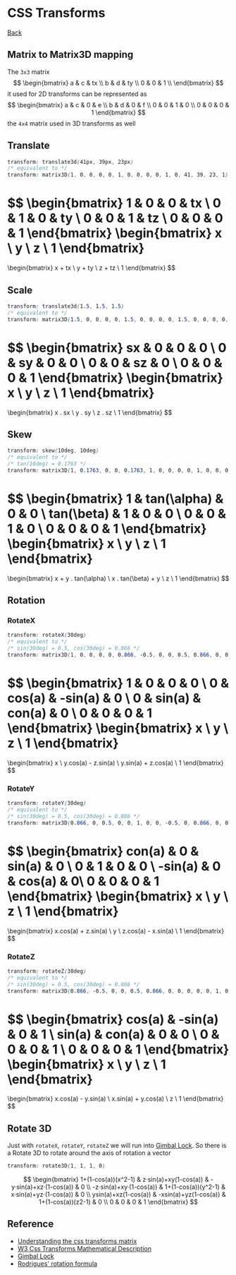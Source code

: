 # CSS Transforms

[Back](../../index.md)

## Matrix to Matrix3D mapping

The `3x3` matrix 
$$
  \begin{bmatrix}
  a & c & tx \\
  b & d & ty \\
  0 & 0 & 1 \\
  \end{bmatrix}
$$
it used for 2D transforms can be represented as
$$
  \begin{bmatrix}
  a & c & 0 & e \\
  b & d & 0 & f \\
  0 & 0 & 1 & 0 \\
  0 & 0 & 0 & 1
  \end{bmatrix}
$$
the `4x4` matrix used in 3D transforms as well

## Translate

```css
transform: translate3d(41px, 39px, 23px)
/* equivalent to */
transform: matrix3D(1, 0, 0, 0, 0, 1, 0, 0, 0, 0, 1, 0, 41, 39, 23, 1)
```

$$
  \begin{bmatrix}
  1 & 0 & 0 & tx \\
  0 & 1 & 0 & ty \\
  0 & 0 & 1 & tz \\
  0 & 0 & 0 & 1
  \end{bmatrix}
  \begin{bmatrix}
  x \\
  y \\
  z \\
  1
  \end{bmatrix}
  = 
  \begin{bmatrix}
  x + tx \\
  y + ty \\
  z + tz \\
  1
  \end{bmatrix}
$$

## Scale

```css
transform: translate3d(1.5, 1.5, 1.5)
/* equivalent to */
transform: matrix3D(1.5, 0, 0, 0, 0, 1.5, 0, 0, 0, 0, 1.5, 0, 0, 0, 0, 1)
```

$$
  \begin{bmatrix}
  sx & 0 & 0 & 0 \\
  0 & sy & 0 & 0 \\
  0 & 0 & sz & 0 \\
  0 & 0 & 0 & 1
  \end{bmatrix}
  \begin{bmatrix}
  x \\
  y \\
  z \\
  1
  \end{bmatrix}
  = 
  \begin{bmatrix}
  x . sx \\
  y . sy \\
  z . sz \\
  1
  \end{bmatrix}
$$

## Skew

```css
transform: skew(10deg, 10deg)
/* equivalent to */
/* tan(10deg) = 0.1763 */
transform: matrix3D(1, 0.1763, 0, 0, 0.1763, 1, 0, 0, 0, 0, 1, 0, 0, 0, 0, 1)
```

$$
  \begin{bmatrix}
  1 & tan(\alpha) & 0 & 0 \\
  tan(\beta) & 1 & 0 & 0 \\
  0 & 0 & 1 & 0 \\
  0 & 0 & 0 & 1
  \end{bmatrix}
  \begin{bmatrix}
  x \\
  y \\
  z \\
  1
  \end{bmatrix}
  = 
  \begin{bmatrix}
  x + y . tan(\alpha) \\
  x . tan(\beta) + y \\
  z \\
  1
  \end{bmatrix}
$$

## Rotation

### RotateX

```css
transform: rotateX(30deg)
/* equivalent to */
/* sin(30deg) = 0.5, cos(30deg) = 0.866 */
transform: matrix3D(1, 0, 0, 0, 0, 0.866, -0.5, 0, 0, 0.5, 0.866, 0, 0, 0, 0, 1)
```

$$
  \begin{bmatrix}
  1 & 0 & 0 & 0 \\
  0 & cos(a) & -sin(a) & 0 \\
  0 & sin(a) & con(a) & 0 \\
  0 & 0 & 0 & 1
  \end{bmatrix}
  \begin{bmatrix}
  x \\
  y \\
  z \\
  1
  \end{bmatrix}
  = 
  \begin{bmatrix}
  x \\
  y.cos(a) - z.sin(a) \\
  y.sin(a) + z.cos(a) \\
  1
  \end{bmatrix}
$$

### RotateY

```css
transform: rotateY(30deg)
/* equivalent to */
/* sin(30deg) = 0.5, cos(30deg) = 0.866 */
transform: matrix3D(0.866, 0, 0.5, 0, 0, 1, 0, 0, -0.5, 0, 0.866, 0, 0, 0, 0, 1)
```

$$
  \begin{bmatrix}
  con(a) & 0 & sin(a) & 0 \\
  0 & 1 & 0 & 0 \\
  -sin(a) & 0 & cos(a) & 0\\
  0 & 0 & 0 & 1
  \end{bmatrix}
  \begin{bmatrix}
  x \\
  y \\
  z \\
  1
  \end{bmatrix}
  = 
  \begin{bmatrix}
  x.cos(a) + z.sin(a) \\
  y \\
  z.cos(a) - x.sin(a) \\
  1
  \end{bmatrix}
$$

### RotateZ

```css
transform: rotateZ(30deg)
/* equivalent to */
/* sin(30deg) = 0.5, cos(30deg) = 0.866 */
transform: matrix3D(0.866, -0.5, 0, 0, 0.5, 0.866, 0, 0, 0, 0, 0, 1, 0, 0, 0, 1)
```

$$
  \begin{bmatrix}
  cos(a) & -sin(a) & 0 & 1 \\
  sin(a) & con(a) & 0 & 0 \\
  0 & 0 & 0 & 1 \\
  0 & 0 & 0 & 1
  \end{bmatrix}
  \begin{bmatrix}
  x \\
  y \\
  z \\
  1
  \end{bmatrix}
  = 
  \begin{bmatrix}
  x.cos(a) - y.sin(a) \\
  x.sin(a) + y.cos(a) \\
  z \\
  1
  \end{bmatrix}
$$

## Rotate 3D

Just with `rotateX`, `rotateY`, `rotateZ` we will run into [Gimbal Lock](https://en.wikipedia.org/wiki/Gimbal_lock). So there is a Rotate 3D to rotate around the axis of rotation a vector

```css
transform: rotate3D(1, 1, 1, 0)
```

$$
  \begin{bmatrix}
  1+(1-cos(a))(x^2-1) & z·sin(a)+xy(1-cos(a)) & -y·sin(a)+xz·(1-cos(a)) & 0 \\ 
  -z·sin(a)+xy·(1-cos(a)) & 1+(1-cos(a))(y^2-1) & x·sin(a)+yz·(1-cos(a)) & 0 \\
  ysin(a)+xz(1-cos(a)) & -xsin(a)+yz(1-cos(a)) & 1+(1-cos(a))(z2-1) & 0 \\
  0 & 0 & 0 & 1
  \end{bmatrix}
$$

## Reference
- [Understanding the css transforms matrix](https://dev.opera.com/articles/understanding-the-css-transforms-matrix/)
- [W3 Css Transforms Mathematical Description](https://www.w3.org/TR/css-transforms-1/#mathematical-description)
- [Gimbal Lock](https://en.wikipedia.org/wiki/Gimbal_lock)
- [Rodrigues' rotation formula](https://en.wikipedia.org/wiki/Rodrigues%27_rotation_formula#Derivation)
